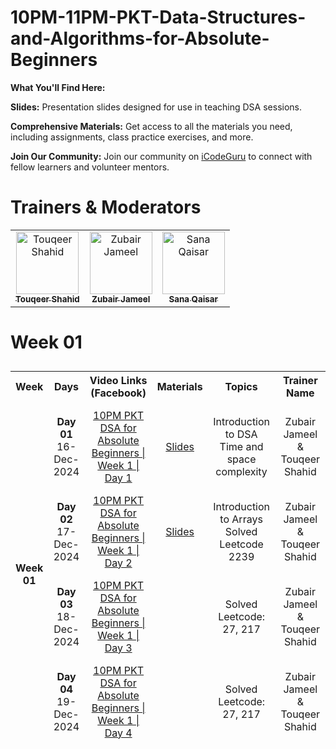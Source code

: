 # 10PM-11PM-PKT-Data-Structures-and-Algorithms-for-Absolute-Beginners
**What You'll Find Here:**

**Slides:** Presentation slides designed for use in teaching DSA sessions.

**Comprehensive Materials:** Get access to all the materials you need, including assignments, class practice exercises, and more.

**Join Our Community:** Join our community on [iCodeGuru](www.icode.guru/join) to connect with fellow learners and volunteer mentors.

# Trainers & Moderators

<table>
    <tbody>
        <tr>
            <td align="center">
                <a href="https://github.com/TouqeerShahid951">
                    <img src="https://avatars.githubusercontent.com/u/73354832?s=400&u=82a0352cdb9d7ca322656df7cddab0ba4e028bbf&v=4" width="100px;" alt="Touqeer Shahid"/>
                    <br />
                    <sub><b>Touqeer Shahid</b></sub>
                </a> 
            </td>
            <td align="center">
                <a href="https://github.com/zubairjameel">
                    <img src="https://avatars.githubusercontent.com/u/108864474?v=4" width="100px;" alt="Zubair Jameel"/>
                    <br />
                    <sub><b>Zubair Jameel</b></sub>
                </a> 
            </td>
            <td align="center">
                <a href="https://github.com/sana261">
                    <img src="https://avatars.githubusercontent.com/u/175141665?v=4" width="100px;" alt="Sana Qaisar"/>
                    <br />
                    <sub><b>Sana Qaisar</b></sub>
                </a> 
            </td>
        </tr> 
    </tbody>
</table>

# Week 01
<table style="border-collapse: separate; border-spacing: 0 10px;">
    <tbody>
        <tr>
            <th>Week</th>
            <th>Days</th>
            <th>Video Links (Facebook)</th>
            <th>Materials</th>
            <th>Topics</th>
            <th align="center">Trainer Name</th>
        </tr>
        <tr>
            <td align="center" rowspan="5"><b>Week 01</b></td>
            <td align="center"><b>Day 01</b><br>16-Dec-2024</td>
            <td align="center"><a href="https://www.facebook.com/share/v/14FwoLyavM/">10PM PKT DSA for Absolute Beginners | Week 1 | Day 1</a></td>
            <td align="center"><a href="https://docs.google.com/presentation/d/1yKT9XCfTzimCsl4R_qY4kWL3p31obnwn/edit?usp=sharing&ouid=111243441221144049415&rtpof=true&sd=true">Slides</a></td>
            <td align="center">Introduction to DSA<br>Time and space complexity</td>
            <td align="center"> Zubair Jameel & Touqeer Shahid</td>
        </tr>
        <tr>
            <td align="center"><b>Day 02</b><br>17-Dec-2024</td>
            <td align="center"><a href="">10PM PKT DSA for Absolute Beginners | Week 1 | Day 2</a></td>
            <td align="center"><a href="https://docs.google.com/presentation/d/1YNfKG_WHybRxB4no7lurvxka1rPZtNiJ/edit?usp=sharing&ouid=111243441221144049415&rtpof=true&sd=true">Slides</a></td>
            <td align="center">Introduction to Arrays<br>Solved Leetcode 2239</td>
            <td align="center"> Zubair Jameel & Touqeer Shahid</td>
        </tr>
           <tr>
            <td align="center"><b>Day 03</b><br>18-Dec-2024</td>
            <td align="center"><a href="https://www.facebook.com/share/v/19eVwx1dUY/">10PM PKT DSA for Absolute Beginners | Week 1 | Day 3</a></td>
            <td></td>
            <td align="center">Solved Leetcode: 27, 217</td>
            <td align="center"> Zubair Jameel & Touqeer Shahid</td>
        </tr>
         </tr>
           <tr>
            <td align="center"><b>Day 04</b><br>19-Dec-2024</td>
            <td align="center"><a href="https://www.facebook.com/share/v/1BfL3ie73j/">10PM PKT DSA for Absolute Beginners | Week 1 | Day 4</a></td>
            <td></td>
            <td align="center">Solved Leetcode: 27, 217</td>
            <td align="center"> Zubair Jameel & Touqeer Shahid</td>
        </tr> 

        
</tbody>
</table>
